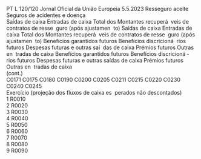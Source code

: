 PT  L 120/120 Jornal Oficial da União Europeia 5.5.2023
 Resseguro aceite  Seguros de acidentes e doença  
Saídas de caixa  Entradas de caixa  Total dos 
Montantes 
recuperá ­
veis de 
contratos 
de resse ­
guro (após 
ajustamen ­
to)  Saídas de caixa  Entradas de caixa  Total dos 
Montantes 
recuperá ­
veis de 
contratos 
de resse ­
guro (após 
ajustamen ­
to)  Benefícios 
garantidos 
futuros  Benefícios 
discricioná ­
rios futuros  Despesas 
futuras e 
outras saí ­
das de caixa  Prémios 
futuros  Outras en ­
tradas de 
caixa  Benefícios 
garantidos 
futuros  Benefícios 
discricioná ­
rios futuros  Despesas 
futuras e 
outras 
saídas de 
caixa  Prémios 
futuros  Outras en ­
tradas de 
caixa  
(cont.)  
C0171  C0175  C0180  C0190  C0200  C0205  C0211  C0215  C0220  C0230  C0240  C0245  
Exercício 
(projeção 
dos fluxos 
de caixa es ­
perados não 
descontados)  
1 R0010  
2 R0020  
3 R0030  
4 R0040  
5 R0050  
6 R0060  
7 R0070  
8 R0080  
9 R0090